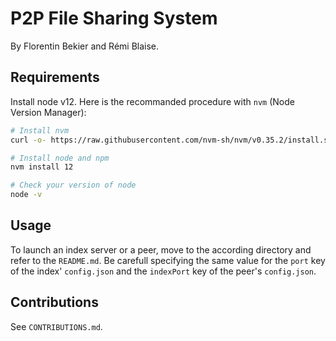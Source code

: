 # P2P File Sharing System

By Florentin Bekier and Rémi Blaise.

## Requirements

Install node v12. Here is the recommanded procedure with `nvm` (Node Version Manager):
```bash
# Install nvm
curl -o- https://raw.githubusercontent.com/nvm-sh/nvm/v0.35.2/install.sh | bash

# Install node and npm
nvm install 12

# Check your version of node
node -v
```

## Usage

To launch an index server or a peer, move to the according directory and refer to the `README.md`.
Be carefull specifying the same value for the `port` key of the index' `config.json` and the `indexPort` key of the peer's `config.json`.

## Contributions

See `CONTRIBUTIONS.md`.
